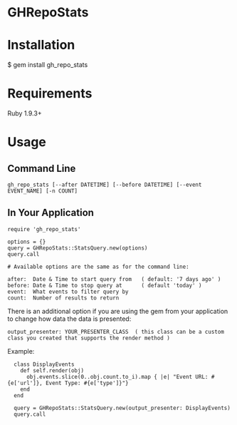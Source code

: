 # GHRepoStats

# Installation

  $ gem install gh_repo_stats

# Requirements

Ruby 1.9.3+

# Usage

## Command Line

	gh_repo_stats [--after DATETIME] [--before DATETIME] [--event EVENT_NAME] [-n COUNT]

## In Your Application
	require 'gh_repo_stats'

  	options = {}
  	query = GHRepoStats::StatsQuery.new(options)
  	query.call
  	
  	# Available options are the same as for the command line:
	
	after:  Date & Time to start query from   ( default: '7 days ago' )
  	before: Date & Time to stop query at      ( default 'today' )
  	event:  What events to filter query by
  	count:  Number of results to return

There is an additional option if you are using the gem from your application to change how data the data is presented:

	output_presenter: YOUR_PRESENTER_CLASS  ( this class can be a custom class you created that supports the render method )

Example:

	  class DisplayEvents
	    def self.render(obj)
	      obj.events.slice(0..obj.count.to_i).map { |e| "Event URL: #{e['url']}, Event Type: #{e['type']}"}
	    end
	  end
	
	  query = GHRepoStats::StatsQuery.new(output_presenter: DisplayEvents)
	  query.call

